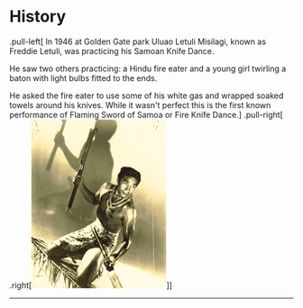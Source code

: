 # History

.pull-left[
In 1946 at Golden Gate park Uluao Letuli Misilagi, known as Freddie Letuli,
was practicing his Samoan Knife Dance.

He saw two others practicing: a Hindu fire eater and a young girl twirling 
a baton with light bulbs fitted to the ends.

He asked the fire eater to use some of his white gas and wrapped soaked towels
around his knives. While it wasn't perfect this is the first known performance
of Flaming Sword of Samoa or Fire Knife Dance.]
.pull-right[
.right[![Freddie Letuli](img/freddie.png)]]

---

